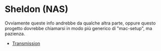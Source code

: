 # Sheldon (NAS)

Ovviamente queste info andrebbe da qualche altra parte, oppure questo progetto dovrebbe chiamarsi in modo più generico di "mac-setup", ma pazienza.

- [Transmission](transmission.md)